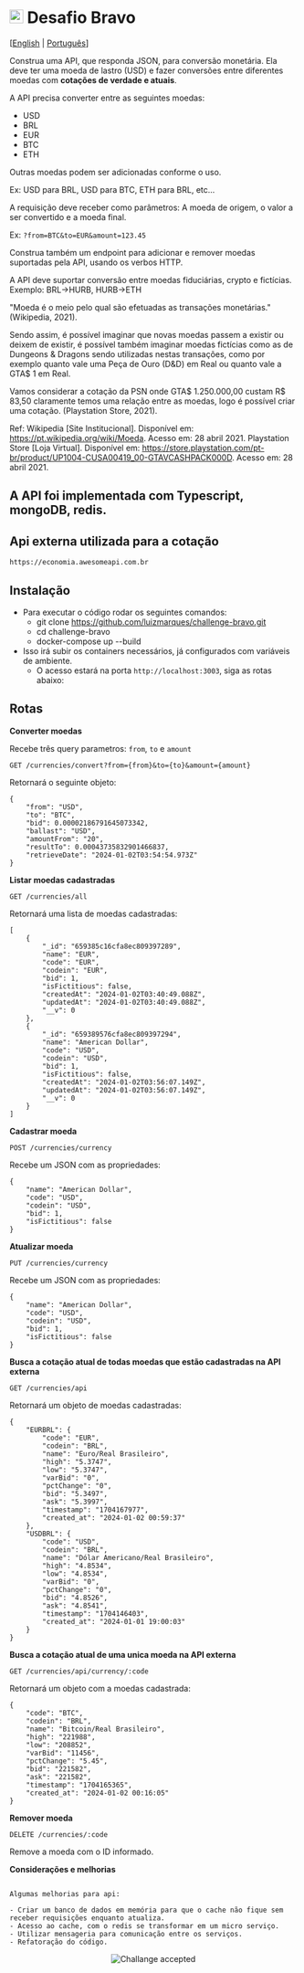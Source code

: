 # <img src="https://avatars1.githubcurrencycontent.com/u/7063040?v=4&s=200.jpg" alt="Hurb" width="24" /> Desafio Bravo

[[English](README.md) | [Português](README.pt.md)]

Construa uma API, que responda JSON, para conversão monetária. Ela deve ter uma moeda de lastro (USD) e fazer conversões entre diferentes moedas com **cotações de verdade e atuais**.

A API precisa converter entre as seguintes moedas:

-   USD
-   BRL
-   EUR
-   BTC
-   ETH

Outras moedas podem ser adicionadas conforme o uso.

Ex: USD para BRL, USD para BTC, ETH para BRL, etc...

A requisição deve receber como parâmetros: A moeda de origem, o valor a ser convertido e a moeda final.

Ex: `?from=BTC&to=EUR&amount=123.45`

Construa também um endpoint para adicionar e remover moedas suportadas pela API, usando os verbos HTTP.

A API deve suportar conversão entre moedas fiduciárias, crypto e fictícias. Exemplo: BRL->HURB, HURB->ETH

"Moeda é o meio pelo qual são efetuadas as transações monetárias." (Wikipedia, 2021).

Sendo assim, é possível imaginar que novas moedas passem a existir ou deixem de existir, é possível também imaginar moedas fictícias como as de Dungeons & Dragons sendo utilizadas nestas transações, como por exemplo quanto vale uma Peça de Ouro (D&D) em Real ou quanto vale a GTA$ 1 em Real.

Vamos considerar a cotação da PSN onde GTA$ 1.250.000,00 custam R$ 83,50 claramente temos uma relação entre as moedas, logo é possível criar uma cotação. (Playstation Store, 2021).

Ref:
Wikipedia [Site Institucional]. Disponível em: <https://pt.wikipedia.org/wiki/Moeda>. Acesso em: 28 abril 2021.
Playstation Store [Loja Virtual]. Disponível em: <https://store.playstation.com/pt-br/product/UP1004-CUSA00419_00-GTAVCASHPACK000D>. Acesso em: 28 abril 2021.

## A API foi implementada com Typescript, mongoDB, redis.

## Api externa utilizada para a cotação

```
https://economia.awesomeapi.com.br

```

## Instalação

-   Para executar o código rodar os seguintes comandos:
    -   git clone https://github.com/luizmarques/challenge-bravo.git
    -   cd challenge-bravo
    -   docker-compose up --build
-   Isso irá subir os containers necessários, já configurados com variáveis de ambiente.
	- O acesso estará na porta ``http://localhost:3003``, siga as rotas abaixo:


## Rotas
**Converter moedas**  

Recebe três query parametros: ``from``, ``to`` e ``amount``

``GET /currencies/convert?from={from}&to={to}&amount={amount}``

Retornará o seguinte objeto:

```
{
	"from": "USD",
	"to": "BTC",
	"bid": 0.00002186791645073342,
	"ballast": "USD",
	"amountFrom": "20",
	"resultTo": 0.00043735832901466837,
	"retrieveDate": "2024-01-02T03:54:54.973Z"
}

```

**Listar moedas cadastradas**

``GET /currencies/all``

Retornará uma lista de moedas cadastradas:

```
[
	{
		"_id": "659385c16cfa8ec809397289",
		"name": "EUR",
		"code": "EUR",
		"codein": "EUR",
		"bid": 1,
		"isFictitious": false,
		"createdAt": "2024-01-02T03:40:49.088Z",
		"updatedAt": "2024-01-02T03:40:49.088Z",
		"__v": 0
	},
	{
		"_id": "659389576cfa8ec809397294",
		"name": "American Dollar",
		"code": "USD",
		"codein": "USD",
		"bid": 1,
		"isFictitious": false,
		"createdAt": "2024-01-02T03:56:07.149Z",
		"updatedAt": "2024-01-02T03:56:07.149Z",
		"__v": 0
	}
]
```

**Cadastrar moeda**

``POST /currencies/currency``

Recebe um JSON com as propriedades:
```
{
	"name": "American Dollar",
	"code": "USD",
	"codein": "USD",
	"bid": 1,
	"isFictitious": false
}
```

**Atualizar moeda**

``PUT /currencies/currency``

Recebe um JSON com as propriedades:
```
{
	"name": "American Dollar",
	"code": "USD",
	"codein": "USD",
	"bid": 1,
	"isFictitious": false
}
```

**Busca a cotação atual de todas moedas que estão cadastradas na API externa**

``GET /currencies/api``

Retornará um objeto de moedas cadastradas:
```
{
	"EURBRL": {
		"code": "EUR",
		"codein": "BRL",
		"name": "Euro/Real Brasileiro",
		"high": "5.3747",
		"low": "5.3747",
		"varBid": "0",
		"pctChange": "0",
		"bid": "5.3497",
		"ask": "5.3997",
		"timestamp": "1704167977",
		"created_at": "2024-01-02 00:59:37"
	},
	"USDBRL": {
		"code": "USD",
		"codein": "BRL",
		"name": "Dólar Americano/Real Brasileiro",
		"high": "4.8534",
		"low": "4.8534",
		"varBid": "0",
		"pctChange": "0",
		"bid": "4.8526",
		"ask": "4.8541",
		"timestamp": "1704146403",
		"created_at": "2024-01-01 19:00:03"
	}
}
```

**Busca a cotação atual de uma unica moeda na API externa**

``GET /currencies/api/currency/:code``

Retornará um objeto com a  moedas cadastrada:
```
{
	"code": "BTC",
	"codein": "BRL",
	"name": "Bitcoin/Real Brasileiro",
	"high": "221988",
	"low": "208852",
	"varBid": "11456",
	"pctChange": "5.45",
	"bid": "221582",
	"ask": "221582",
	"timestamp": "1704165365",
	"created_at": "2024-01-02 00:16:05"
}
```

**Remover moeda**

``DELETE /currencies/:code``

Remove a moeda com o ID informado.

**Considerações e melhorias**

```

Algumas melhorias para api:

- Criar um banco de dados em memória para que o cache não fique sem receber requisições enquanto atualiza.
- Acesso ao cache, com o redis se transformar em um micro serviço.
- Utilizar mensageria para comunicação entre os serviços.
- Refatoração do código.

```

<p align="center">
  <img src="ca.jpg" alt="Challange accepted" />
</p>
